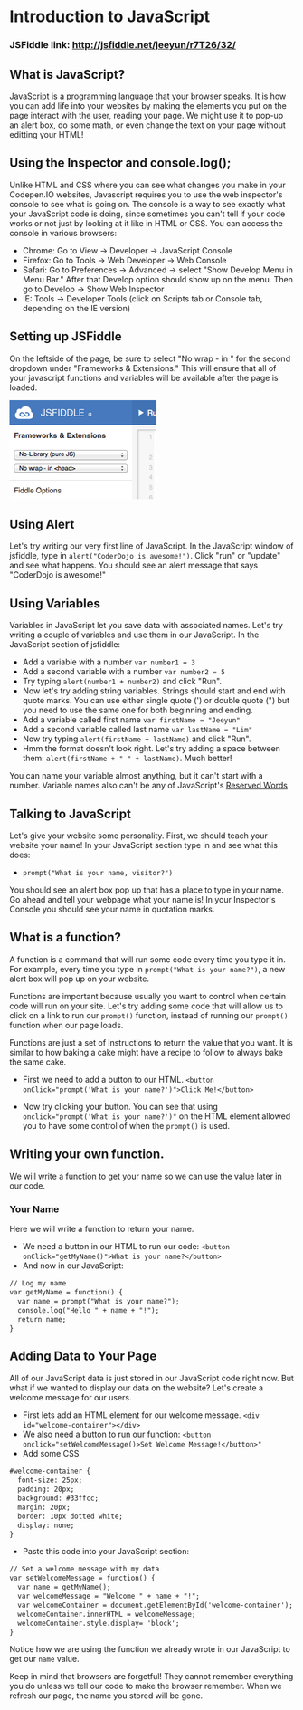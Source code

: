 Introduction to JavaScript
=================
### JSFiddle link: http://jsfiddle.net/jeeyun/r7T26/32/

## What is JavaScript?
JavaScript is a programming language that your browser speaks. It is how you can add life into your websites by making the elements you put on the page interact with the user, reading your page. We might use it to pop-up an alert box, do some math, or even change the text on your page without editting your HTML! 

## Using the Inspector and console.log();
Unlike HTML and CSS where you can see what changes you make in your Codepen.IO websites, Javascript requires you to use the web inspector's console to see what is going on. The console is a way to see exactly what your JavaScript code is doing, since sometimes you can't tell if your code works or not just by looking at it like in HTML or CSS. You can access the console in various browsers:

* Chrome: Go to View -> Developer -> JavaScript Console
* Firefox: Go to Tools -> Web Developer -> Web Console
* Safari: Go to Preferences -> Advanced -> select "Show Develop Menu in Menu Bar." After that Develop option should show up on the menu. Then go to Develop -> Show Web Inspector
* IE: Tools -> Developer Tools (click on Scripts tab or Console tab, depending on the IE version)

## Setting up JSFiddle
On the leftside of the page, be sure to select "No wrap - in <head>" for the second dropdown under "Frameworks & Extensions." This will ensure that all of your javascript functions and variables will be available after the page is loaded.

![JavaScript setting](../screenshots/js-option.png)

## Using Alert
Let's try writing our very first line of JavaScript. In the JavaScript window of jsfiddle, type in ``alert("CoderDojo is awesome!")``. Click "run" or "update" and see what happens. You should see an alert message that says "CoderDojo is awesome!"

## Using Variables
Variables in JavaScript let you save data with associated names. Let's try writing a couple of variables and use them in our JavaScript. In the JavaScript section of jsfiddle:

* Add a variable with a number ``var number1 = 3``
* Add a second variable with a number ``var number2 = 5``
* Try typing ``alert(number1 + number2)`` and click "Run". 
* Now let's try adding string variables. Strings should start and end with quote marks. You can use either single quote (') or double quote (") but you need to use the same one for both beginning and ending.
* Add a variable called first name ``var firstName = "Jeeyun"``
* Add a second variable called last name ``var lastName = "Lim"``
* Now try typing ``alert(firstName + lastName)`` and click "Run". 
* Hmm the format doesn't look right. Let's try adding a space between them: ``alert(firstName + " " + lastName)``. Much better!

You can name your variable almost anything, but it can't start with a number. Variable names also can't be any of JavaScript's [Reserved Words](http://msdn.microsoft.com/en-us/library/0779sbks.aspx)

## Talking to JavaScript
Let's give your website some personality.
First, we should teach your website your name! In your JavaScript section type in and see what this does:

* ``prompt("What is your name, visitor?")``

You should see an alert box pop up that has a place to type in your name. Go ahead and tell your webpage what your name is! In your Inspector's Console you should see your name in quotation marks.

## What is a function?
A function is a command that will run some code every time you type it in. For example, every time you type in ``prompt("What is your name?")``, a new alert box will pop up on your website. 

Functions are important because usually you want to control when certain code will run on your site. Let's try adding some code that will allow us to click on a link to run our ``prompt()`` function, instead of running our ``prompt()`` function when our page loads.

Functions are just a set of instructions to return the value that you want. It is similar to how baking a cake might have a recipe to follow to always bake the same cake.

* First we need to add a button to our HTML. ``<button onClick="prompt('What is your name?')">Click Me!</button>``

* Now try clicking your button. You can see that using ``onclick="prompt('What is your name?')"`` on the HTML element allowed you to have some control of when the ``prompt()`` is used.


## Writing your own function.
We will write a function to get your name so we can use the value later in our code.

### Your Name
Here we will write a function to return your name.
* We need a button in our HTML to run our code: ``<button onClick="getMyName()">What is your name?</button>``
* And now in our JavaScript:

```
// Log my name
var getMyName = function() {
  var name = prompt("What is your name?");
  console.log("Hello " + name + "!");
  return name;
}
```

## Adding Data to Your Page
All of our JavaScript data is just stored in our JavaScript code right now. But what if we wanted to display our data on the website? Let's create a welcome message for our users.

* First lets add an HTML element for our welcome message. ``<div id="welcome-container"></div>``
* We also need a button to run our function: ``<button onclick="setWelcomeMessage()>Set Welcome Message!</button>"``
* Add some CSS

```
#welcome-container {
  font-size: 25px;
  padding: 20px;
  background: #33ffcc;
  margin: 20px;
  border: 10px dotted white;  
  display: none;
}
```
* Paste this code into your JavaScript section:

```
// Set a welcome message with my data
var setWelcomeMessage = function() {
  var name = getMyName();
  var welcomeMessage = "Welcome " + name + "!";
  var welcomeContainer = document.getElementById('welcome-container');
  welcomeContainer.innerHTML = welcomeMessage;
  welcomeContainer.style.display= 'block';
}
```
Notice how we are using the function we already wrote in our JavaScript to get our ``name`` value.

Keep in mind that browsers are forgetful! They cannot remember everything you do unless we tell our code to make the browser remember. When we refresh our page, the name you stored will be gone.

